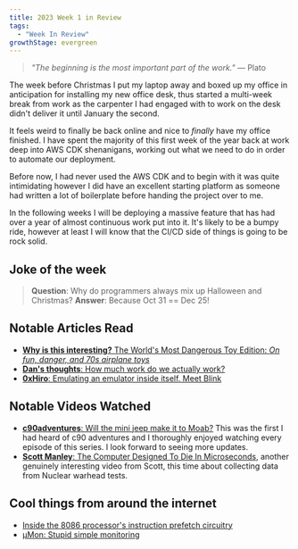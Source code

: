 ```yaml
---
title: 2023 Week 1 in Review
tags:
  - "Week In Review"
growthStage: evergreen
---
```

> _"The beginning is the most important part of the work."_
> — Plato

The week before Christmas I put my laptop away and boxed up my office in anticipation for installing my new office desk, thus started a multi-week break from work as the carpenter I had engaged with to work on the desk didn't deliver it until January the second.

It feels weird to finally be back online and nice to _finally_ have my office finished. I have spent the majority of this first week of the year back at work deep into AWS CDK shenanigans, working out what we need to do in order to automate our deployment.

Before now, I had never used the AWS CDK and to begin with it was quite intimidating however I did have an excellent starting platform as someone had written a lot of boilerplate before handing the project over to me.

In the following weeks I will be deploying a massive feature that has had over a year of almost continuous work put into it. It's likely to be a bumpy ride, however at least I will know that the CI/CD side of things is going to be rock solid.

## Joke of the week
> **Question**: Why do programmers always mix up Halloween and Christmas?
> **Answer**: Because Oct 31 == Dec 25!

## Notable Articles Read
- [**Why is this interesting?** The World's Most Dangerous Toy Edition: _On fun, danger, and 70s airplane toys_](https://whyisthisinteresting.substack.com/p/the-worlds-most-dangerous-toy-edition)
- [**Dan's thoughts**: How much work do we actually work?](https://jdan.dev/how-much-work-do-we-actually-work/)
- [**0xHiro**: Emulating an emulator inside itself. Meet Blink](https://hiro.codes/read/emulating-an-emulator-inside-itself.-meet-blink)

## Notable Videos Watched
- [**c90adventures**: Will the mini jeep make it to Moab?](https://www.youtube.com/watch?v=a8Bvy8wHD7g&list=PLiUJqMrz7-QM8jCIKhGcL0gse4mglPS80) This was the first I had heard of c90 adventures and I thoroughly enjoyed watching every episode of this series. I look forward to seeing more updates.
- [**Scott Manley**: The Computer Designed To Die In Microseconds](https://www.youtube.com/watch?v=FYdAT0v4DHs), another genuinely interesting video from Scott, this time about collecting data from Nuclear warhead tests.

## Cool things from around the internet
- [Inside the 8086 processor's instruction prefetch circuitry](https://www.righto.com/2023/01/inside-8086-processors-instruction.html)
- [μMon: Stupid simple monitoring](https://tomscii.sig7.se/2022/07/uMon-stupid-simple-monitoring)